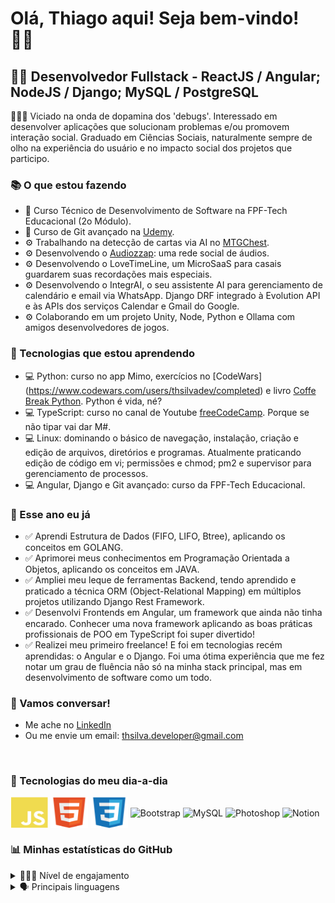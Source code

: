 
# Olá, Thiago aqui! Seja bem-vindo! 🙋‍♂️

## 👨‍💻 Desenvolvedor Fullstack - ReactJS / Angular; NodeJS / Django;  MySQL / PostgreSQL

<p>👩🏻‍💼 Viciado na onda de dopamina dos 'debugs'. Interessado em desenvolver aplicações que solucionam problemas e/ou promovem interação social. Graduado em Ciências Sociais, naturalmente sempre de olho na experiência do usuário e no impacto social dos projetos que participo. </p>

### 📚 O que estou fazendo
- 📖 Curso Técnico de Desenvolvimento de Software na FPF-Tech Educacional (2o Módulo).
- 📖 Curso de Git avançado na [Udemy](https://www.udemy.com/course/git-and-github-bootcamp/).
- ⚙️ Trabalhando na detecção de cartas via AI no [MTGChest](https://mtgchest.com).
- ⚙️ Desenvolvendo o [Audiozzap](https://audiozzap.com): uma rede social de áudios.
- ⚙️ Desenvolvendo o LoveTimeLine, um MicroSaaS para casais guardarem suas recordações mais especiais.
- ⚙️ Desenvolvendo o IntegrAI, o seu assistente AI para gerenciamento de calendário e email via WhatsApp. Django DRF integrado à Evolution API e às APIs dos serviços Calendar e Gmail do Google.
- ⚙️ Colaborando em um projeto Unity, Node, Python e Ollama com amigos desenvolvedores de jogos. 
### 🌱 Tecnologias que estou aprendendo
- 💻 Python: curso no app Mimo, exercícios no [CodeWars]
(https://www.codewars.com/users/thsilvadev/completed) e livro [Coffe Break Python](https://coffeebreakpython.com/). Python é vida, né?
- 💻 TypeScript: curso no canal de Youtube [freeCodeCamp](https://www.youtube.com/watch?v=30LWjhZzg50). Porque se não tipar vai dar M#.
- 💻 Linux: dominando o básico de navegação, instalação, criação e edição de arquivos, diretórios e programas. Atualmente praticando edição de código em vi; permissões e chmod; pm2 e supervisor para gerenciamento de processos.
- 💻 Angular, Django e Git avançado: curso da FPF-Tech Educacional.
### 🎯 Esse ano eu já
- ✅ Aprendi Estrutura de Dados (FIFO, LIFO, Btree), aplicando os conceitos em GOLANG.
- ✅ Aprimorei meus conhecimentos em Programação Orientada a Objetos, aplicando os conceitos em JAVA.
- ✅ Ampliei meu leque de ferramentas Backend, tendo aprendido e praticado a técnica ORM (Object-Relational Mapping) em múltiplos projetos utilizando Django Rest Framework.
- ✅ Desenvolvi Frontends em Angular, um framework que ainda não tinha encarado. Conhecer uma nova framework aplicando as boas práticas profissionais de POO em TypeScript foi super divertido!
- ✅ Realizei meu primeiro freelance! E foi em tecnologias recém aprendidas: o Angular e o Django. Foi uma ótima experiência que me fez notar um grau de fluência não só na minha stack principal, mas em desenvolvimento de software como um todo.
### 💬 Vamos conversar!
- Me ache no [LinkedIn](https://www.linkedin.com/in/thiagosauro/)
- Ou me envie um email: thsilva.developer@gmail.com
<br/>


 ### 🚀 Tecnologias do meu dia-a-dia
 <div style="display: inline_block">
  <img align="center" alt="Js" height="50" width="60" src="https://raw.githubusercontent.com/devicons/devicon/master/icons/javascript/javascript-plain.svg">
  <img align="center" alt="HTML" height="50" width="60" src="https://raw.githubusercontent.com/devicons/devicon/master/icons/html5/html5-original.svg">
  <img align="center" alt="CSS" height="50" width="60" src="https://raw.githubusercontent.com/devicons/devicon/master/icons/css3/css3-original.svg">
  <img align="center" alt="Bootstrap" height="55" width="60" src="https://cdn.jsdelivr.net/gh/devicons/devicon@latest/icons/bootstrap/bootstrap-original.svg">     
  <img align="center" alt="MySQL" height="50" width="60" src="https://cdn.jsdelivr.net/gh/devicons/devicon@latest/icons/mysql/mysql-original.svg" >
  <img align="center" alt="Photoshop" height="50" width="60" src="https://cdn.jsdelivr.net/gh/devicons/devicon@latest/icons/photoshop/photoshop-original.svg">
  <img align="center" alt="Notion" height="50" width="60" src="https://cdn.jsdelivr.net/gh/devicons/devicon@latest/icons/notion/notion-original.svg" >
</div>

### 📊 Minhas estatísticas do GitHub

<details>
  <summary> 👩🏻‍🎓 Nível de engajamento </summary>
  <p>
    <img height="180" src="https://github-readme-stats.vercel.app/api?username=thsilvadev&show_icons=true&theme=cobalt">
  </p>
</details>
<details>
  <summary> 🗣️ Principais linguagens </summary>
  <p>
    <img height="180" src="https://github-readme-stats.vercel.app/api/top-langs/?username=thsilvadev&theme=cobalt&layout=compact">
  </p>
</details>
